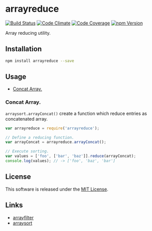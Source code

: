 arrayreduce
==========

<!-- Badge Start -->
<a name="badges"></a>

[![Build Status][bd_travis_shield_url]][bd_travis_url]
[![Code Climate][bd_codeclimate_shield_url]][bd_codeclimate_url]
[![Code Coverage][bd_codeclimate_coverage_shield_url]][bd_codeclimate_url]
[![npm Version][bd_npm_shield_url]][bd_npm_url]

[bd_repo_url]: https://github.com/okunishinishi/node-arrayreduce
[bd_travis_url]: http://travis-ci.org/okunishinishi/node-arrayreduce
[bd_travis_shield_url]: http://img.shields.io/travis/okunishinishi/node-arrayreduce.svg?style=flat
[bd_license_url]: https://github.com/okunishinishi/node-arrayreduce/blob/master/LICENSE
[bd_codeclimate_url]: http://codeclimate.com/github/okunishinishi/node-arrayreduce
[bd_codeclimate_shield_url]: http://img.shields.io/codeclimate/github/okunishinishi/node-arrayreduce.svg?style=flat
[bd_codeclimate_coverage_shield_url]: http://img.shields.io/codeclimate/coverage/github/okunishinishi/node-arrayreduce.svg?style=flat
[bd_gemnasium_url]: https://gemnasium.com/okunishinishi/node-arrayreduce
[bd_gemnasium_shield_url]: https://gemnasium.com/okunishinishi/node-arrayreduce.svg
[bd_npm_url]: http://www.npmjs.org/package/arrayreduce
[bd_npm_shield_url]: http://img.shields.io/npm/v/arrayreduce.svg?style=flat
[bd_bower_badge_url]: https://img.shields.io/bower/v/arrayreduce.svg?style=flat

<!-- Badge End -->


<!-- Description Start -->
<a name="description"></a>

Array reducing utility.

<!-- Description End -->




<!-- Sections Start -->
<a name="sections"></a>

<!-- Section from "doc/readme/01.Installation.md.hbs" Start -->

<a name="section-doc-readme-01-installation-md"></a>
Installation
-----

```bash
npm install arrayreduce --save
```

<!-- Section from "doc/readme/01.Installation.md.hbs" End -->

<!-- Section from "doc/readme/02.Usage.md.hbs" Start -->

<a name="section-doc-readme-02-usage-md"></a>
Usage
-------


+ [Concat Array.](#concat-array-)

### Concat Array.

`arraysort.arrayConcat()` create a function which reduce entries as concatenated array.

```Javascript
var arrayreduce = require('arrayreduce');

// Define a reducing function.
var arrayConcat = arrayreduce.arrayConcat();

// Execute sorting.
var values = ['foo', ['bar', 'baz']].reduce(arrayConcat);
console.log(values); // -> ['foo', 'baz', 'bar']

```



<!-- Section from "doc/readme/02.Usage.md.hbs" End -->


<!-- Sections Start -->


<!-- LICENSE Start -->
<a name="license"></a>

License
-------
This software is released under the [MIT License](https://github.com/okunishinishi/node-arrayreduce/blob/master/LICENSE).

<!-- LICENSE End -->


<!-- Links Start -->
<a name="links"></a>

Links
------

+ [arrayfilter](https://github.com/okunishinishi/node-arrayfilter)
+ [arraysort](https://github.com/okunishinishi/node-arraysort)

<!-- Links End -->
